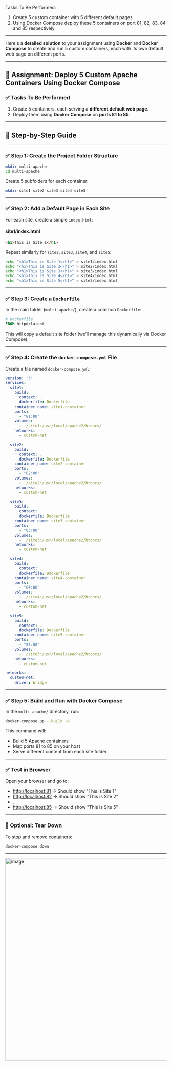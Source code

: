  Tasks To Be Performed:
 1. Create 5 custom container with 5 different default pages
 2. Using Docker Compose deploy these 5 containers on port 81, 82, 83, 84 and 85 respectively

---
Here's a **detailed solution** to your assignment using **Docker** and **Docker Compose** to create and run 5 custom containers, each with its own default web page on different ports.

---

## 🧾 **Assignment: Deploy 5 Custom Apache Containers Using Docker Compose**

### ✅ **Tasks To Be Performed**

1. Create 5 containers, each serving a **different default web page**.
2. Deploy them using **Docker Compose** on **ports 81 to 85**.

---

## 🔨 **Step-by-Step Guide**

---

### ✅ **Step 1: Create the Project Folder Structure**

```bash
mkdir multi-apache
cd multi-apache
```

Create 5 subfolders for each container:

```bash
mkdir site1 site2 site3 site4 site5
```

---

### ✅ **Step 2: Add a Default Page in Each Site**

For each site, create a simple `index.html`:

#### site1/index.html

```html
<h1>This is Site 1</h1>
```

Repeat similarly for `site2`, `site3`, `site4`, and `site5`:

```bash
echo "<h1>This is Site 1</h1>" > site1/index.html
echo "<h1>This is Site 2</h1>" > site2/index.html
echo "<h1>This is Site 3</h1>" > site3/index.html
echo "<h1>This is Site 4</h1>" > site4/index.html
echo "<h1>This is Site 5</h1>" > site5/index.html
```

---

### ✅ **Step 3: Create a `Dockerfile`**

In the main folder (`multi-apache/`), create a common `Dockerfile`:

```Dockerfile
# Dockerfile
FROM httpd:latest
```

This will copy a default site folder (we’ll manage this dynamically via Docker Compose).

---

### ✅ **Step 4: Create the `docker-compose.yml` File**

Create a file named `docker-compose.yml`:

```yaml
version: '3'
services:
  site1:
    build:
      context: .
      dockerfile: Dockerfile
    container_name: site1-container
    ports:
      - "81:80"
    volumes:
      - ./site1:/usr/local/apache2/htdocs/
    networks:
      - custom-net

  site2:
    build:
      context: .
      dockerfile: Dockerfile
    container_name: site2-container
    ports:
      - "82:80"
    volumes:
      - ./site2:/usr/local/apache2/htdocs/
    networks:
      - custom-net

  site3:
    build:
      context: .
      dockerfile: Dockerfile
    container_name: site3-container
    ports:
      - "83:80"
    volumes:
      - ./site3:/usr/local/apache2/htdocs/
    networks:
      - custom-net

  site4:
    build:
      context: .
      dockerfile: Dockerfile
    container_name: site4-container
    ports:
      - "84:80"
    volumes:
      - ./site4:/usr/local/apache2/htdocs/
    networks:
      - custom-net

  site5:
    build:
      context: .
      dockerfile: Dockerfile
    container_name: site5-container
    ports:
      - "85:80"
    volumes:
      - ./site5:/usr/local/apache2/htdocs/
    networks:
      - custom-net

networks:
  custom-net:
    driver: bridge
```

---

### ✅ **Step 5: Build and Run with Docker Compose**

In the `multi-apache/` directory, run:

```bash
docker-compose up --build -d
```

This command will:

* Build 5 Apache containers
* Map ports 81 to 85 on your host
* Serve different content from each site folder

---

### ✅ **Test in Browser**

Open your browser and go to:

* [http://localhost:81](http://localhost:81) → Should show "This is Site 1"
* [http://localhost:82](http://localhost:82) → Should show "This is Site 2"
* ...
* [http://localhost:85](http://localhost:85) → Should show "This is Site 5"

---

### 🧼 Optional: Tear Down

To stop and remove containers:

```bash
docker-compose down
```

---

<img width="631" alt="image" src="https://github.com/user-attachments/assets/a30f4ee1-d3e5-4394-b6c8-d8b09908fd90" />

